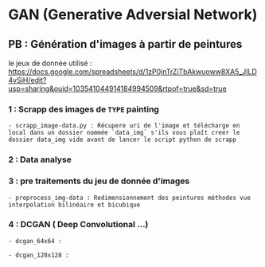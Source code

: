 # GAN (Generative Adversial Network)

## PB : Génération d'images à partir de peintures

le jeux de donnée utilisé : https://docs.google.com/spreadsheets/d/1zP0jnTrZiTbAkwuoww8XA5_JlLD4vSiH/edit?usp=sharing&ouid=103541044914184994509&rtpof=true&sd=true

### 1 : Scrapp des images de `TYPE` painting 

    - scrapp_image-data.py : Récupere uri de l'image et télécharge en local dans un dossier nommée `data_img` s'ils vous plaît creer le dossier data_img vide avant de lancer le script python de scrapp   

### 2 : Data analyse

### 3 : pre traitements du jeu de donnée d'images

    - preprocess_img-data : Redimensionnement des peintures méthodes vue interpolation bilinéaire et bicubique

### 4 : DCGAN ( Deep Convolutional ...)

    - dcgan_64x64 :

    - dcgan_128x128 : 